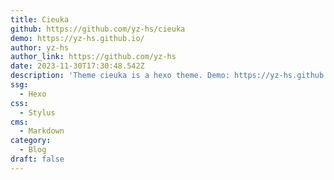 ```yaml
---
title: Cieuka
github: https://github.com/yz-hs/cieuka
demo: https://yz-hs.github.io/
author: yz-hs
author_link: https://github.com/yz-hs
date: 2023-11-30T17:30:48.542Z
description: 'Theme cieuka is a hexo theme. Demo: https://yz-hs.github.io/'
ssg:
  - Hexo
css:
  - Stylus
cms:
  - Markdown
category:
  - Blog
draft: false
---
```

